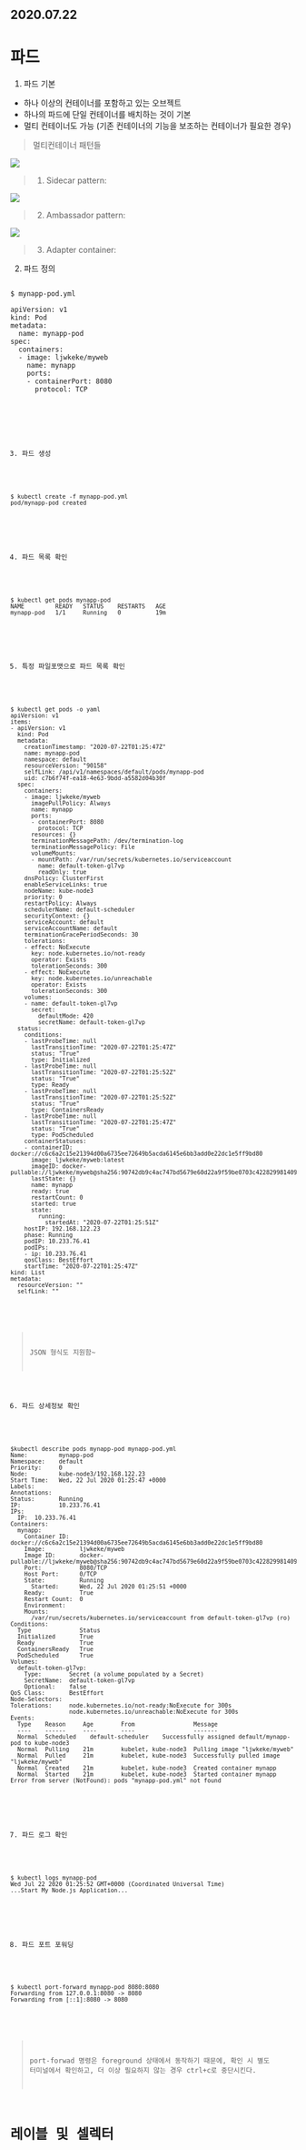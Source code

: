 2020.07.22
------------

파드
====
1) 파드 기본
* 하나 이상의 컨테이너를 포함하고 있는 오브젝트
* 하나의 파드에 단일 컨테이너를 배치하는 것이 기본
* 멀티 컨테이너도 가능 (기존 컨테이너의 기능을 보조하는 컨테이너가 필요한 경우)

> 멀티컨테이너 패턴들

<img src=https://d33wubrfki0l68.cloudfront.net/b7b7a33a62a27dead666a7c5ffc61cb89eeecf78/040b2/images/blog/2015-06-00-the-distributed-system-toolkit-patterns/sidecar-containers.png>

> 1) Sidecar pattern: 

<img src=https://d33wubrfki0l68.cloudfront.net/5b7d4af2e37b1d337ef0bd90b65b7944d7ecac8d/1d5bc/images/blog/2015-06-00-the-distributed-system-toolkit-patterns/ambassador-containers.png>

> 2) Ambassador pattern: 

<img src=https://d33wubrfki0l68.cloudfront.net/a55d1c355a9f778e38a775a87fd5b2b52db661dc/0c44c/images/blog/2015-06-00-the-distributed-system-toolkit-patterns/adapter-containers.png>

> 3) Adapter container:

2) 파드 정의
<pre>
<code>
$ mynapp-pod.yml

apiVersion: v1
kind: Pod
metadata:  
  name: mynapp-pod
spec:
  containers:
  - image: ljwkeke/myweb
    name: mynapp
    ports:
    - containerPort: 8080
      protocol: TCP
 </ocde>
 </pre>

3) 파드 생성
<pre>
<code>
$ kubectl create -f mynapp-pod.yml
pod/mynapp-pod created
</code>
</pre>

4) 파드 목록 확인
<pre>
<code>
$ kubectl get pods mynapp-pod 
NAME         READY   STATUS    RESTARTS   AGE
mynapp-pod   1/1     Running   0          19m
</code>
</pre>

5) 특정 파일포맷으로 파드 목록 확인
<pre>
<code>
$ kubectl get pods -o yaml
apiVersion: v1
items:
- apiVersion: v1
  kind: Pod
  metadata:
    creationTimestamp: "2020-07-22T01:25:47Z"
    name: mynapp-pod
    namespace: default
    resourceVersion: "90158"
    selfLink: /api/v1/namespaces/default/pods/mynapp-pod
    uid: c7b6f74f-ea18-4e63-9bdd-a5582d04b30f
  spec:
    containers:
    - image: ljwkeke/myweb
      imagePullPolicy: Always
      name: mynapp
      ports:
      - containerPort: 8080
        protocol: TCP
      resources: {}
      terminationMessagePath: /dev/termination-log
      terminationMessagePolicy: File
      volumeMounts:
      - mountPath: /var/run/secrets/kubernetes.io/serviceaccount
        name: default-token-gl7vp
        readOnly: true
    dnsPolicy: ClusterFirst
    enableServiceLinks: true
    nodeName: kube-node3
    priority: 0
    restartPolicy: Always
    schedulerName: default-scheduler
    securityContext: {}
    serviceAccount: default
    serviceAccountName: default
    terminationGracePeriodSeconds: 30
    tolerations:
    - effect: NoExecute
      key: node.kubernetes.io/not-ready
      operator: Exists
      tolerationSeconds: 300
    - effect: NoExecute
      key: node.kubernetes.io/unreachable
      operator: Exists
      tolerationSeconds: 300
    volumes:
    - name: default-token-gl7vp
      secret:
        defaultMode: 420
        secretName: default-token-gl7vp
  status:
    conditions:
    - lastProbeTime: null
      lastTransitionTime: "2020-07-22T01:25:47Z"
      status: "True"
      type: Initialized
    - lastProbeTime: null
      lastTransitionTime: "2020-07-22T01:25:52Z"
      status: "True"
      type: Ready
    - lastProbeTime: null
      lastTransitionTime: "2020-07-22T01:25:52Z"
      status: "True"
      type: ContainersReady
    - lastProbeTime: null
      lastTransitionTime: "2020-07-22T01:25:47Z"
      status: "True"
      type: PodScheduled
    containerStatuses:
    - containerID: docker://c6c6a2c15e21394d00a6735ee72649b5acda6145e6bb3add0e22dc1e5ff9bd80
      image: ljwkeke/myweb:latest
      imageID: docker-pullable://ljwkeke/myweb@sha256:90742db9c4ac747bd5679e60d22a9f59be0703c42282998140919c7921307c65
      lastState: {}
      name: mynapp
      ready: true
      restartCount: 0
      started: true
      state:
        running:
          startedAt: "2020-07-22T01:25:51Z"
    hostIP: 192.168.122.23
    phase: Running
    podIP: 10.233.76.41
    podIPs:
    - ip: 10.233.76.41
    qosClass: BestEffort
    startTime: "2020-07-22T01:25:47Z"
kind: List
metadata:
  resourceVersion: ""
  selfLink: ""
</code>
</pre>
> JSON 형식도 지원함~

6) 파드 상세정보 확인
<pre>
<code>
$kubectl describe pods mynapp-pod mynapp-pod.yml 
Name:         mynapp-pod
Namespace:    default
Priority:     0
Node:         kube-node3/192.168.122.23
Start Time:   Wed, 22 Jul 2020 01:25:47 +0000
Labels:       <none>
Annotations:  <none>
Status:       Running
IP:           10.233.76.41
IPs:
  IP:  10.233.76.41
Containers:
  mynapp:
    Container ID:   docker://c6c6a2c15e21394d00a6735ee72649b5acda6145e6bb3add0e22dc1e5ff9bd80
    Image:          ljwkeke/myweb
    Image ID:       docker-pullable://ljwkeke/myweb@sha256:90742db9c4ac747bd5679e60d22a9f59be0703c42282998140919c7921307c65
    Port:           8080/TCP
    Host Port:      0/TCP
    State:          Running
      Started:      Wed, 22 Jul 2020 01:25:51 +0000
    Ready:          True
    Restart Count:  0
    Environment:    <none>
    Mounts:
      /var/run/secrets/kubernetes.io/serviceaccount from default-token-gl7vp (ro)
Conditions:
  Type              Status
  Initialized       True 
  Ready             True 
  ContainersReady   True 
  PodScheduled      True 
Volumes:
  default-token-gl7vp:
    Type:        Secret (a volume populated by a Secret)
    SecretName:  default-token-gl7vp
    Optional:    false
QoS Class:       BestEffort
Node-Selectors:  <none>
Tolerations:     node.kubernetes.io/not-ready:NoExecute for 300s
                 node.kubernetes.io/unreachable:NoExecute for 300s
Events:
  Type    Reason     Age        From                 Message
  ----    ------     ----       ----                 -------
  Normal  Scheduled  <unknown>  default-scheduler    Successfully assigned default/mynapp-pod to kube-node3
  Normal  Pulling    21m        kubelet, kube-node3  Pulling image "ljwkeke/myweb"
  Normal  Pulled     21m        kubelet, kube-node3  Successfully pulled image "ljwkeke/myweb"
  Normal  Created    21m        kubelet, kube-node3  Created container mynapp
  Normal  Started    21m        kubelet, kube-node3  Started container mynapp
Error from server (NotFound): pods "mynapp-pod.yml" not found
</code>
</pre>

7) 파드 로그 확인
<pre>
<code>
$ kubectl logs mynapp-pod
Wed Jul 22 2020 01:25:52 GMT+0000 (Coordinated Universal Time)
...Start My Node.js Application...
</code>
</pre>

8) 파드 포트 포워딩
<pre>
<code>
$ kubectl port-forward mynapp-pod 8080:8080
Forwarding from 127.0.0.1:8080 -> 8080
Forwarding from [::1]:8080 -> 8080
</code>
</pre>
> port-forwad 명령은 foreground 상태에서 동작하기 때문에, 확인 시 별도 터미널에서 확인하고, 더 이상 필요하지 않는 경우 ctrl+c로 중단시킨다.

레이블 및 셀렉터
============
